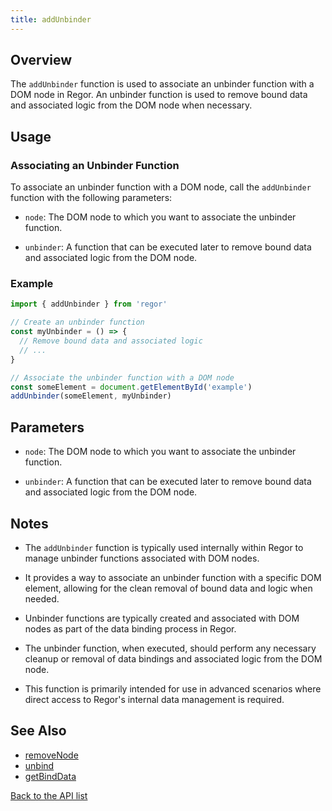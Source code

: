 ```yaml
---
title: addUnbinder
---
```



## Overview

The `addUnbinder` function is used to associate an unbinder function with a DOM node in Regor. An unbinder function is used to remove bound data and associated logic from the DOM node when necessary.

## Usage

### Associating an Unbinder Function

To associate an unbinder function with a DOM node, call the `addUnbinder` function with the following parameters:

- `node`: The DOM node to which you want to associate the unbinder function.

- `unbinder`: A function that can be executed later to remove bound data and associated logic from the DOM node.

### Example

```javascript
import { addUnbinder } from 'regor'

// Create an unbinder function
const myUnbinder = () => {
  // Remove bound data and associated logic
  // ...
}

// Associate the unbinder function with a DOM node
const someElement = document.getElementById('example')
addUnbinder(someElement, myUnbinder)
```

## Parameters

- `node`: The DOM node to which you want to associate the unbinder function.

- `unbinder`: A function that can be executed later to remove bound data and associated logic from the DOM node.

## Notes

- The `addUnbinder` function is typically used internally within Regor to manage unbinder functions associated with DOM nodes.

- It provides a way to associate an unbinder function with a specific DOM element, allowing for the clean removal of bound data and logic when needed.

- Unbinder functions are typically created and associated with DOM nodes as part of the data binding process in Regor.

- The unbinder function, when executed, should perform any necessary cleanup or removal of data bindings and associated logic from the DOM node.

- This function is primarily intended for use in advanced scenarios where direct access to Regor's internal data management is required.

## See Also

- [removeNode](../removeNode.md)
- [unbind](../unbind.md)
- [getBindData](../getBindData.md)

[Back to the API list](../regor-api.md)
